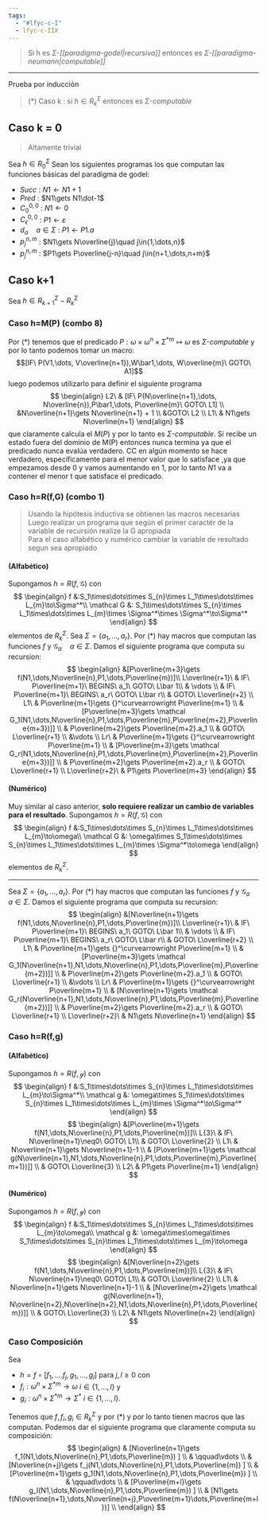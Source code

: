 ```yaml
---
tags:
  - "#lfyc-c-I"
  - lfyc-c-IIX
---
```

> Si h es $\Sigma$*-[[paradigma-godel|recursiva]]* entonces es $\Sigma$*-[[paradigma-neumann|computable]]*

---
Prueba por inducción 
> (\*) Caso k : si $h\in R^\Sigma_k$ entonces es $\Sigma$*-computable*

## Caso k = 0
> Altamente trivial

 Sea $h\in R^\Sigma_0$
 Sean los siguientes programas los que computan las funciones básicas del paradigma de godel:
- $Succ$ : $N1\gets N1+1$
- $Pred$ : $N1\gets N1\dot-1$
- $C_0^{0,0}$ : $N1\gets 0$
- $C_\epsilon^{0,0}$ : $P1\gets\varepsilon$
- $d_a\quad a\in\Sigma$ : $P1\gets P1.a$
- $p_j^{n,m}$ : $N1\gets N\overline{j}\quad j\in{1,\dots,n}$
- $p_j^{n,m}$ : $P1\gets P\overline{j-n}\quad j\in{n+1,\dots,n+m}$
## Caso k+1
Sea $h\in R^\Sigma_{k+1} - R^\Sigma_k$
### Caso h=M(P) (combo 8)
Por (\*) tenemos que el predicado $P:\omega\times\omega^n\times\Sigma^{*m}\mapsto\omega$ es $\Sigma$*-computable* y por lo tanto podemos tomar un macro:
$$[IF\ P(V1,\dots, V\overline{n+1}),W\bar1,\dots, W\overline{m}\ GOTO\ A1]$$
luego podemos utilizarlo para definir el siguiente programa
$$
\begin{align}
L2\ & [IF\ P(N\overline{n+1},\dots, N\overline{n}),P\bar1,\dots, P\overline{m}\ GOTO\ L1] \\
&N\overline{n+1}\gets N\overline{n+1} + 1 \\
&GOTO\ L2 \\
L1\ & N1\gets N\overline{n+1}
\end{align}
$$
que claramente calcula el $M(P)$ y por lo tanto es $\Sigma$*-computable*.
Si recibe un estado fuera del dominio de M(P) entonces nunca termina ya que el predicado nunca evalúa verdadero. 
CC en algún momento se hace verdadero, específicamente para el menor valor que lo satisface ,ya que empezamos desde 0 y vamos aumentando en 1, por lo tanto $N1$ va a contener el menor t que satisface el predicado.
### Caso h=R(f,G) (combo 1)
> Usando la hipótesis inductiva se obtienen las macros necesarias
> Luego realizar un programa que según el primer caractér de la variable de recursión realize la G apropiada  
> Para el caso alfabético y numérico cambiar la variable de resultado segun sea apropiado
#### (Alfabético)
Supongamos $h=R(f,\mathcal G)$ con
$$
\begin{align}
f &:S_1\times\dots\times S_{n}\times L_1\times\dots\times L_{m}\to\Sigma^*\\
\mathcal G &: S_1\times\dots\times S_{n}\times L_1\times\dots\times L_{m}\times \Sigma^*\times \Sigma^*\to\Sigma^*
\end{align}
$$
elementos de $R^\Sigma_k$. Sea $\Sigma=\{a_1,\dots,a_r\}$. Por (\*) hay macros que computan las funciones $f$ y $\mathcal G_a\quad a\in\Sigma$. 
Damos el siguiente programa que computa su recursion:
$$
\begin{align}
&[P\overline{m+3}\gets f(N1,\dots,N\overline{n},P1,\dots,P\overline{m})]\\
L\overline{r+1}\ & IF\ P\overline{m+1}\ BEGINS\ a_1\ GOTO\ L\bar 1\\
& \vdots \\
& IF\ P\overline{m+1}\ BEGINS\ a_r\ GOTO\ L\bar r\\
& GOTO\ L\overline{r+2} \\
L1\ & P\overline{m+1}\gets {}^\curvearrowright P\overline{m+1} \\
& [P\overline{m+3}\gets \mathcal G_1(N1,\dots,N\overline{n},P1,\dots,P\overline{m},P\overline{m+2},P\overline{m+3})]] \\
& P\overline{m+2}\gets P\overline{m+2}.a_1 \\
& GOTO\ L\overline{r+1} \\
&\vdots \\
Lr\ & P\overline{m+1}\gets {}^\curvearrowright P\overline{m+1} \\
& [P\overline{m+3}\gets \mathcal G_r(N1,\dots,N\overline{n},P1,\dots,P\overline{m},P\overline{m+2},P\overline{m+3})]] \\
& P\overline{m+2}\gets P\overline{m+2}.a_r \\
& GOTO\ L\overline{r+1} \\
L\overline{r+2}\ & P1\gets P\overline{m+3}
\end{align}
$$
#### (Numérico)
Muy similar al caso anterior, **solo requiere realizar un cambio de variables para el resultado**.
Supongamos $h=R(f,\mathcal G)$ con
$$
\begin{align}
f &:S_1\times\dots\times S_{n}\times L_1\times\dots\times L_{m}\to\omega\\
\mathcal G &: \omega\times S_1\times\dots\times S_{n}\times L_1\times\dots\times L_{m}\times \Sigma^*\to\omega
\end{align}
$$
elementos de $R^\Sigma_k$. 

---
Sea $\Sigma=\{a_1,\dots,a_r\}$. Por (\*) hay macros que computan las funciones $f$ y $\mathcal G_a\quad a\in\Sigma$. 
Damos el siguiente programa que computa su recursion:
$$
\begin{align}
&[N\overline{n+1}\gets f(N1,\dots,N\overline{n},P1,\dots,P\overline{m})]\\
L\overline{r+1}\ & IF\ P\overline{m+1}\ BEGINS\ a_1\ GOTO\ L\bar 1\\
& \vdots \\
& IF\ P\overline{m+1}\ BEGINS\ a_r\ GOTO\ L\bar r\\
& GOTO\ L\overline{r+2} \\
L1\ & P\overline{m+1}\gets {}^\curvearrowright P\overline{m+1} \\
& [P\overline{m+3}\gets \mathcal G_1(N\overline{n+1},N1,\dots,N\overline{n},P1,\dots,P\overline{m},P\overline{m+2})]] \\
& P\overline{m+2}\gets P\overline{m+2}.a_1 \\
& GOTO\ L\overline{r+1} \\
&\vdots \\
Lr\ & P\overline{m+1}\gets {}^\curvearrowright P\overline{m+1} \\
& [N\overline{n+1}\gets \mathcal G_r(N\overline{n+1},N1,\dots,N\overline{n},P1,\dots,P\overline{m},P\overline{m+2})]] \\
& P\overline{m+2}\gets P\overline{m+2}.a_r \\
& GOTO\ L\overline{r+1} \\
L\overline{r+2}\ & N1\gets N\overline{n+1}
\end{align}
$$
### Caso h=R(f,g) 
#### (Alfabético)
Supongamos $h=R(f,\mathcal g)$ con
$$
\begin{align}
f &:S_1\times\dots\times S_{n}\times L_1\times\dots\times L_{m}\to\Sigma^*\\
\mathcal g &: \omega\times S_1\times\dots\times S_{n}\times L_1\times\dots\times L_{m}\times \Sigma^*\to\Sigma^*
\end{align}
$$
$$
\begin{align}
&[P\overline{m+1}\gets f(N1,\dots,N\overline{n},P1,\dots,P\overline{m})]\\
L{3}\ & IF\ N\overline{n+1}\neq0\ GOTO\ L1\\
& GOTO\ L\overline{2} \\
L1\ & N\overline{n+1}\gets N\overline{n+1}-1 \\
& [P\overline{m+1}\gets \mathcal g(N\overline{n+1},N1,\dots,N\overline{n},P1,\dots,P\overline{m},P\overline{m+1})]] \\
& GOTO\ L\overline{3} \\
L2\ & P1\gets P\overline{m+1}
\end{align}
$$
#### (Numérico)
Supongamos $h=R(f,\mathcal g)$ con
$$
\begin{align}
f &:S_1\times\dots\times S_{n}\times L_1\times\dots\times L_{m}\to\omega\\
\mathcal g &: \omega\times\omega\times S_1\times\dots\times S_{n}\times L_1\times\dots\times L_{m}\to\omega
\end{align}
$$
$$
\begin{align}
&[N\overline{n+2}\gets f(N1,\dots,N\overline{n},P1,\dots,P\overline{m})]\\
L{3}\ & IF\ N\overline{n+1}\neq0\ GOTO\ L1\\
& GOTO\ L\overline{2} \\
L1\ & N\overline{n+1}\gets N\overline{n+1}-1 \\
& [N\overline{m+2}\gets \mathcal g(N\overline{n+1}, N\overline{n+2},N\overline{n+2},N1,\dots,N\overline{n},P1,\dots,P\overline{m})]] \\
& GOTO\ L\overline{3} \\
L2\ & N1\gets N\overline{n+2}
\end{align}
$$
### Caso Composición
Sea
- $h=f\circ[f_1,\dots.f_j,g_1,\dots,g_l]$ para $j,l\ge 0$ con
- $f_i:\omega^n\times\Sigma^{*m}\to\omega$ $i\in\{1,\dots,l\}$ y
- $g_i:\omega^n\times\Sigma^{*m}\to\Sigma^*$ $i\in\{1,\dots,l\}$. 

 Tenemos que $f, f_i, g_i\in R_k^\Sigma$ y por (\*) y por lo tanto tienen macros que las computan.
 Podemos dar el siguiente programa que claramente computa su composición:
$$
\begin{align}
& [N\overline{n+1}\gets f_1(N1,\dots,N\overline{n},P1,\dots,P\overline{m}) ] \\
& \qquad\vdots \\
& [N\overline{n+j}\gets f_j(N1,\dots,N\overline{n},P1,\dots,P\overline{m}) ] \\
& [P\overline{m+1}\gets g_1(N1,\dots,N\overline{n},P1,\dots,P\overline{m}) ] \\
& \qquad\vdots \\
& [P\overline{m+l}\gets g_l(N1,\dots,N\overline{n},P1,\dots,P\overline{m}) ] \\
& [N1\gets f(N\overline{n+1},\dots,N\overline{n+j},P\overline{m+1}\dots,P\overline{m+l})] \\
\end{align}
$$
